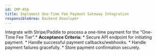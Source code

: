 ```yaml
---
id: IMP-056
title: Implement One-Time Fee Payment Gateway Integration
responsibleArea: Backend Developer
---
```

Integrate with Stripe/Paddle to process a one-time payment for the "One-Time Fee Tier".*   **Acceptance Criteria:**    *   Secure API endpoint for initiating payment.    *   Handle successful payment callbacks/webhooks.    *   Handle payment failures gracefully.    *   Store payment confirmation securely.